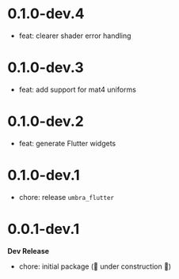# 0.1.0-dev.4

- feat: clearer shader error handling

# 0.1.0-dev.3

- feat: add support for mat4 uniforms

# 0.1.0-dev.2

- feat: generate Flutter widgets

# 0.1.0-dev.1

- chore: release `umbra_flutter`

# 0.0.1-dev.1

**Dev Release**

- chore: initial package (🚧 under construction 🚧)
